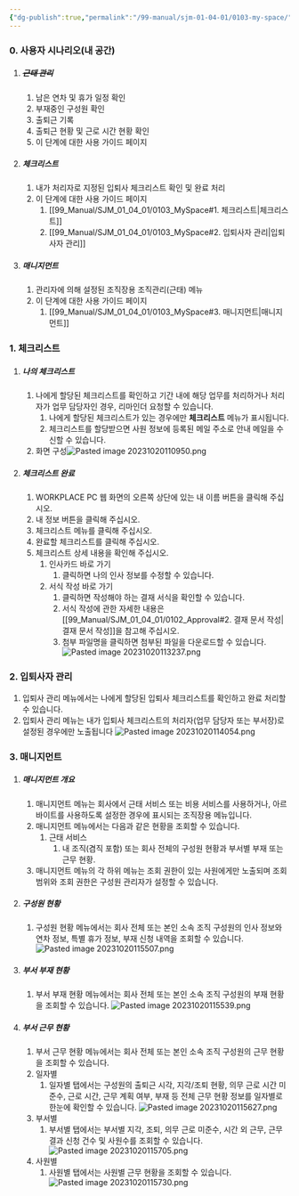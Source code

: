 ```yaml
---
{"dg-publish":true,"permalink":"/99-manual/sjm-01-04-01/0103-my-space/","title":"1.3 내 공간","tags":["workplace","그룹웨어"],"noteIcon":"","created":"","updated":""}
---
```


### 0. 사용자 시나리오(내 공간)


1. ##### ~~근태 관리~~
	1. 남은 연차 및 휴가 일정 확인
	2. 부재중인 구성원 확인
	3. 출퇴근 기록
	4. 출퇴근 현황 및 근로 시간 현황 확인
	5. 이 단계에 대한 사용 가이드 페이지
2. ##### 체크리스트
	1. 내가 처리자로 지정된 입퇴사 체크리스트 확인 및 완료 처리
	2. 이 단계에 대한 사용 가이드 페이지
		1. [[99_Manual/SJM_01_04_01/0103_MySpace#1. 체크리스트\|체크리스트]]
		2. [[99_Manual/SJM_01_04_01/0103_MySpace#2. 입퇴사자 관리\|입퇴사자 관리]]
3. ##### 매니지먼트
	1. 관리자에 의해 설정된 조직장용 조직관리(근태) 메뉴  
	2. 이 단계에 대한 사용 가이드 페이지
		1. [[99_Manual/SJM_01_04_01/0103_MySpace#3. 매니지먼트\|매니지먼트]]

### 1. 체크리스트
1. ##### 나의 체크리스트 
	1. 나에게 할당된 체크리스트를 확인하고 기간 내에 해당 업무를 처리하거나 처리자가 업무 담당자인 경우, 리마인더 요청할 수 있습니다.
		1. 나에게 할당된 체크리스트가 있는 경우에만 **체크리스트** 메뉴가 표시됩니다.
		2. 체크리스트를 할당받으면 사원 정보에 등록된 메일 주소로 안내 메일을 수신할 수 있습니다.
	2. 화면 구성![Pasted image 20231020110950.png](/img/user/Attach/Pasted%20image%2020231020110950.png)
2. ##### 체크리스트 완료
	1. WORKPLACE PC 웹 화면의 오른쪽 상단에 있는 내 이름 버튼을 클릭해 주십시오.
	2. 내 정보 버튼을 클릭해 주십시오.
	3. 체크리스트 메뉴를 클릭해 주십시오.
	4. 완료할 체크리스트를 클릭해 주십시오.
	5. 체크리스트 상세 내용을 확인해 주십시오.
		1. 인사카드 바로 가기
			1. 클릭하면 나의 인사 정보를 수정할 수 있습니다.
		2. 서식 작성 바로 가기
			1. 클릭하면 작성해야 하는 결재 서식을 확인할 수 있습니다. 
			2. 서식 작성에 관한 자세한 내용은 [[99_Manual/SJM_01_04_01/0102_Approval#2. 결재 문서 작성\|결재 문서 작성]]을 참고해 주십시오.
			3. 첨부 파일명을 클릭하면 첨부된 파일을 다운로드할 수 있습니다. ![Pasted image 20231020113237.png](/img/user/Attach/Pasted%20image%2020231020113237.png)

### 2. 입퇴사자 관리
1. 입퇴사 관리 메뉴에서는 나에게 할당된 입퇴사 체크리스트를 확인하고 완료 처리할 수 있습니다.
2. 입퇴사 관리 메뉴는 내가 입퇴사 체크리스트의 처리자(업무 담당자 또는 부서장)로 설정된 경우에만 노출됩니다 ![Pasted image 20231020114054.png](/img/user/Attach/Pasted%20image%2020231020114054.png)
### 3. 매니지먼트
1. ##### 매니지먼트 개요
	1. 매니지먼트 메뉴는 회사에서 근태 서비스 또는 비용 서비스를 사용하거나, 아르바이트를 사용하도록 설정한 경우에 표시되는 조직장용 메뉴입니다.  
	2. 매니지먼트 메뉴에서는 다음과 같은 현황을 조회할 수 있습니다.
		1. 근태 서비스 
			1. 내 조직(겸직 포함) 또는 회사 전체의 구성원 현황과 부서별 부재 또는 근무 현황.
	3. 매니지먼트 메뉴의 각 하위 메뉴는 조회 권한이 있는 사원에게만 노출되며 조회 범위와 조회 권한은 구성원 관리자가 설정할 수 있습니다.
2. ##### 구성원 현황
	1. 구성원 현황 메뉴에서는 회사 전체 또는 본인 소속 조직 구성원의 인사 정보와 연차 정보, 특별 휴가 정보, 부재 신청 내역을 조회할 수 있습니다. ![Pasted image 20231020115507.png](/img/user/Attach/Pasted%20image%2020231020115507.png)
3. ##### 부서 부재 현황
	1. 부서 부재 현황 메뉴에서는 회사 전체 또는 본인 소속 조직 구성원의 부재 현황을 조회할 수 있습니다. ![Pasted image 20231020115539.png](/img/user/Attach/Pasted%20image%2020231020115539.png)
4. ##### 부서 근무 현황
	1. 부서 근무 현황 메뉴에서는 회사 전체 또는 본인 소속 조직 구성원의 근무 현황을 조회할 수 있습니다.
	2. 일자별
		1. 일자별 탭에서는 구성원의 출퇴근 시각, 지각/조퇴 현황, 의무 근로 시간 미준수, 근로 시간, 근무 계획 여부, 부재 등 전체 근무 현황 정보를 일자별로 한눈에 확인할 수 있습니다. ![Pasted image 20231020115627.png](/img/user/Attach/Pasted%20image%2020231020115627.png)
	3. 부서별
		1. 부서별 탭에서는 부서별 지각, 조퇴, 의무 근로 미준수, 시간 외 근무, 근무 결과 신청 건수 및 사원수를 조회할 수 있습니다. ![Pasted image 20231020115705.png](/img/user/Attach/Pasted%20image%2020231020115705.png)
	4. 사원별
		1. 사원별 탭에서는 사원별 근무 현황을 조회할 수 있습니다. ![Pasted image 20231020115730.png](/img/user/Attach/Pasted%20image%2020231020115730.png)